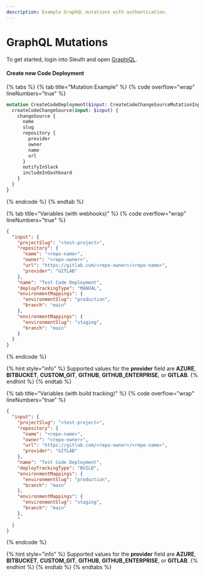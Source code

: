 ```yaml
---
description: Example GraphQL mutations with authentication.
---
```


# GraphQL Mutations

To get started, login into Sleuth and open [GraphiQL](https://app.sleuth.io/graphql).

#### Create new Code Deployment

{% tabs %}
{% tab title="Mutation Example" %}
{% code overflow="wrap" lineNumbers="true" %}
```graphql
mutation CreateCodeDeployment($input: CreateCodeChangeSourceMutationInput!) {
  createCodeChangeSource(input: $input) {
    changeSource {
      name
      slug
      repository {
        provider
        owner
        name
        url
      }
      notifyInSlack
      includeInDashboard   
    }
  }
}
```
{% endcode %}
{% endtab %}

{% tab title="Variables (with webhooks)" %}
{% code overflow="wrap" lineNumbers="true" %}
```json
{
  "input": {
    "projectSlug": "<test-project>",
    "repository": {
      "name": "<repo-name>",
      "owner": "<repo-owner>",
      "url": "https://gitlab.com/<repo-owner>/<repo-name>",
      "provider": "GITLAB"
    },
    "name": "Test Code Deployment",
    "deployTrackingType": "MANUAL",
    "environmentMappings": {
      "environmentSlug": "production",
      "branch": "main"
    },
    "environmentMappings": {
      "environmentSlug": "staging",
      "branch": "main"
    }
  }
}
```
{% endcode %}

{% hint style="info" %}
Supported values for the **provider** field are **AZURE**, **BITBUCKET**, **CUSTOM\_GIT**, **GITHUB**, **GITHUB\_ENTERPRISE**, or **GITLAB**.
{% endhint %}
{% endtab %}

{% tab title="Variables (with build tracking)" %}
{% code overflow="wrap" lineNumbers="true" %}
```json
{
  "input": {
    "projectSlug": "<test-project>",
    "repository": {
      "name": "<repo-name>",
      "owner": "<repo-owner>",
      "url": "https://gitlab.com/<repo-owner>/<repo-name>",
      "provider": "GITLAB"
    },
    "name": "Test Code Deployment",
    "deployTrackingType": "BUILD",
    "environmentMappings": {
      "environmentSlug": "production",
      "branch": "main"
    },
    "environmentMappings": {
      "environmentSlug": "staging",
      "branch": "main"
    },
    "
  }
}
```
{% endcode %}

{% hint style="info" %}
Supported values for the **provider** field are **AZURE**, **BITBUCKET**, **CUSTOM\_GIT**, **GITHUB**, **GITHUB\_ENTERPRISE**, or **GITLAB**.
{% endhint %}
{% endtab %}
{% endtabs %}
